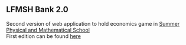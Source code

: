 ## LFMSH Bank 2.0
Second version of web application to hold economics game in [Summer Physical and Mathematical School](http://lfmsh.ru/)  
First edition can be found [here](https://github.com/insolia/lfmsh_bank)  

